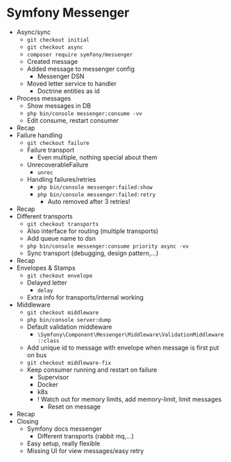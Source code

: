 # Symfony Messenger

- Async/sync
  - `git checkout initial`
  - `git checkout async`
  - `composer require symfony/messenger`
  - Created message
  - Added message to messenger config
    - Messenger DSN
  - Moved letter service to handler
    - Doctrine entities as id
- Process messages
  - Show messages in DB
  - `php bin/console messenger:consume -vv`
  - Edit consume, restart consumer
- Recap
- Failure handling
  - `git checkout failure`
  - Failure transport
    - Even multiple, nothing special about them
  - UnrecoverableFailure
    - `unrec`
  - Handling failures/retries
    - `php bin/console messenger:failed:show`
    - `php bin/console messenger:failed:retry`
      - Auto removed after 3 retries!
- Recap
- Different transports
  - `git checkout transports`
  - Also interface for routing (multiple transports)
  - Add queue name to dsn
  - `php bin/console messenger:consume priority async -vv`
  - Sync transport (debugging, design pattern,...)
- Recap
- Envelopes & Stamps
  - `git checkout envelope`
  - Delayed letter
    - `delay`
  - Extra info for transports/internal working
- Middleware
  - `git checkout middleware`
  - `php bin/console server:dump`
  - Default validation middleware
    - `\Symfony\Component\Messenger\Middleware\ValidationMiddleware::class`
  - Add unique id to message with envelope when message is first put on bus
  - `git checkout middleware-fix`
  - Keep consumer running and restart on failure
    - Supervisor
    - Docker
    - k8s
    - ! Watch out for memory limits, add memory-limit, limit messages
      - Reset on message
- Recap
- Closing
  - Symfony docs messenger
    - Different transports (rabbit mq,...)
  - Easy setup, really flexible
  - Missing UI for view messages/easy retry

